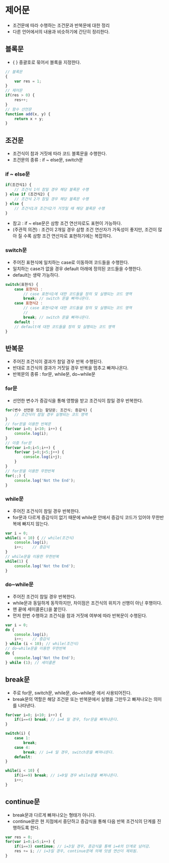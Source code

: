 # 제어문
* 조건문에 따라 수행하는 조건문과 반복문에 대한 정리
* 다른 언어에서의 내용과 비슷하기에 간단히 정리한다.

## 블록문
* { } 중괄호로 묶어서 블록을 지정한다.

```javascript
// 블록문
{
    var res = 1;
}
// 제어문
if(res > 0) {
    res++;
}
// 함수 선언문
function add(x, y) {
    return x + y;
}
```

## 조건문
* 조건식이 참과 거짓에 따라 코드 블록문을 수행한다.
* 조건문의 종류 : if ~ else문, switch문

### if ~ else문
```javascript
if(조건식1) {
    // 조건식 1이 참일 경우 해당 블록문 수행
} else if (조건식2) {
    // 조건식 2가 참일 경우 해당 블록문 수행
} else {
    // 조건식1과 조건식2가 거짓일 때 해당 블록문 수행
}
```
* 참고 : if ~ else문은 삼항 조건 연산자로도 표현이 가능하다.
* (주관적 의견) : 조건이 2개일 경우 삼항 조건 연산자가 가독성이 좋지만, 조건이 많아 질 수록 삼항 조건 연산자로 표현하기에는 복잡하다.

### switch문
* 주어진 표현식에 일치하는 case로 이동하여 코드들을 수행한다.
* 일치하는 case가 없을 경우 default 아래에 정의된 코드들을 수행한다.
* default는 생략 가능하다.
```javascript
switch(표현식) {
    case 표현식1 :
        // case 표현식1에 대한 코드들을 정의 및 실행되는 코드 영역 
        break; // switch 문을 빠져나온다.
    case 표현식2 :
        // case 표현식2에 대한 코드들을 정의 및 실행되는 코드 영역
        //
        break; // switch 문을 빠져나온다.
    default :
    // default에 대한 코드들을 정의 및 실행되는 코드 영역
}
```

## 반복문
* 주어진 조건식이 결과가 참일 경우 반복 수행된다.
* 반대로 조건식의 결과가 거짓일 경우 반복을 멈추고 빠져나온다.
* 반복문의 종류 : for문, while문, do~while문

### for문
* 선언한 변수가 증감식을 통해 영향을 받고 조건식이 참일 경우 반복한다.
```javascript
for(변수 선언문 또는 할당문; 조건식; 증감식) {
    // 조건식이 참일 경우 실행되는 코드 영역
}
// for문을 이용한 반복문
for(var i=0; i<10; i++) {
    console.log(i);
}
// 이중 for문
for(var i=0;i<5;i++) {
    for(var j=0;j<5;j++) {
        console.log(i+j);
    }
}
// for문을 이용한 무한반복
for(;;) {
    console.log('Not the End');
}
```

### while문
* 주어진 조건식이 참일 경우 반복한다.
* for문과 다르게 증감식이 없기 때문에 while문 안에서 증감식 코드가 있어야 무한반복에 빠지지 않는다.
```javascript
var i = 0;
while(i < 10) { // while(조건식)
    console.log(i);
    i++;    // 증감식
}
// while문을 이용한 무한반복
while(1) {
    console.log('Not the End');
}
```

### do~while문
* 주어진 조건이 참일 경우 반복한다.
* while문과 동일하게 동작하지만, 차이점은 조건식의 위치가 선행이 아닌 후행이다.
* 맨 끝에 세미콜론(;)을 붙인다.
* 먼저 한번 수행하고 조건식을 참과 거짓에 여부에 따라 반복문이 수행된다.
```javascript
var i = 0;
do {
    console.log(i);
    i++;    // 증감식
} while (i < 10); // while(조건식)
// do~while문을 이용한 무한반복
do {
    console.log('Not the End');
} while (1); // 세미콜론
```

## break문
* 주로 for문, switch문, while문, do~while문 에서 사용되어진다.
* break문의 역할은 해당 조건문 또는 반복문에서 실행을 그만두고 빠져나오는 의미를 나타낸다.
```javascript
for(var i=0; i<10; i++) {
    if(i==4) break; // i=4 일 경우, for문을 빠져나온다.
}

switch(i) {
    case 1:
        break;
    case 4:
        break; // i=4 일 경우, switch문을 빠져나온다.
    default:
}

while(i < 10) {
    if(i==9) break; // i=9일 경우 while문을 빠져나온다.
    i++;
}
```

## continue문
* break문과 다르게 빠져나오는 형태가 아니다.
* continue문은 현 지점에서 중단하고 증감식을 통해 다음 반복 조건식의 단계를 진행하도록 한다.
```javascript
var res = 0;
for(var i=0;i<5;i++) {
    if(i==3) continue; // i=3일 경우, 증감식을 통해 i=4의 단계로 넘어감.
    res += i; // i=3일 경우, continue문에 의해 덧셈 연산이 제외됨.
}
```